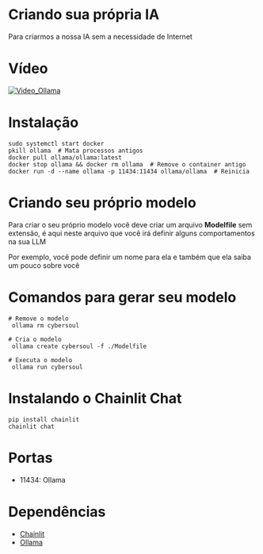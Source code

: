 # Criando sua própria IA

Para criarmos a nossa IA sem a necessidade de Internet

# Vídeo

[![Video_Ollama](https://img.youtube.com/vi/hDZb18TAxjc/0.jpg)](https://www.youtube.com/watch?v=hDZb18TAxjc) 


# Instalação
```
sudo systemctl start docker
pkill ollama  # Mata processos antigos
docker pull ollama/ollama:latest
docker stop ollama && docker rm ollama  # Remove o container antigo
docker run -d --name ollama -p 11434:11434 ollama/ollama  # Reinicia
```
# Criando seu próprio modelo
Para criar o seu próprio modelo você deve criar um arquivo **Modelfile** sem extensão,
é aqui neste arquivo que você irá definir alguns comportamentos na sua LLM

Por exemplo, você pode definir um nome para ela e também que ela saiba um pouco sobre você

# Comandos para gerar seu modelo
```
# Remove o modelo
 ollama rm cybersoul

# Cria o modelo 
 ollama create cybersoul -f ./Modelfile

# Executa o modelo
 ollama run cybersoul
```

# Instalando o Chainlit Chat
```
pip install chainlit
chainlit chat
```

# Portas
- 11434: Ollama

# Dependências
- [Chainlit](https://chainlit.io/)
- [Ollama](https://ollama.com/)

